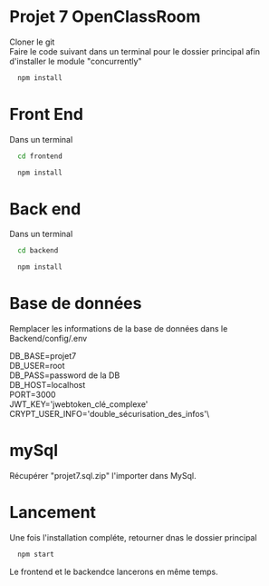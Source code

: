 

# Projet 7 OpenClassRoom

Cloner le git\
Faire le code suivant dans un terminal pour le dossier principal afin d'installer le module "concurrently"

```bash
  npm install
```

# Front End

Dans un terminal 

```bash
  cd frontend
```
```bash
  npm install
```


# Back end

Dans un terminal

```bash
  cd backend
```
```bash
  npm install
```

# Base de données

Remplacer les informations de la base de données dans le Backend/config/.env

DB_BASE=projet7\
DB_USER=root\
DB_PASS=password de la DB\
DB_HOST=localhost\
PORT=3000\
JWT_KEY='jwebtoken_clé_complexe'\
CRYPT_USER_INFO='double_sécurisation_des_infos'\

# mySql

Récupérer "projet7.sql.zip" l'importer dans MySql.


# Lancement

Une fois l'installation compléte, retourner dnas le dossier principal
```bash
  npm start
```
Le frontend et le backendce lancerons en même temps.
